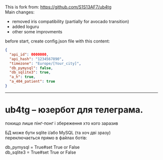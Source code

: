 This is fork from: https://github.com/S1S13AF7/ub4tg  
Main changes:  
* removed iris compatibility (partially for avocado transition)
* added loguru
* other some improvments  
  
before start, create config.json file with this content:  
```json
{
  "api_id": 0000000,
  "api_hash": "1234567890",
  "timezone": "Europe/[Your_city]",
  "db_pymysql": false,
  "db_sqlite3": true,
  "a_h": true,
  "a_404_patient": true
}
```
___
# ub4tg – юзербот для телеграма.
покищо лише пінґ-понґ
і збереження хто кого заразив 
<br/>

БД може бути sqlite і/або MySQL (та хоч дві зразу) <br/>
переключається прямо в файлах ботів: <br/>

db_pymysql = True#set True or False <br/>
db_sqlite3 = True#set True or False <br/>
